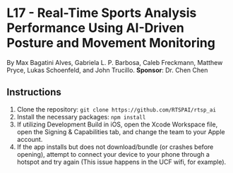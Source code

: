 # L17 - Real-Time Sports Analysis Performance Using AI-Driven Posture and Movement Monitoring
By Max Bagatini Alves, Gabriela L. P. Barbosa, Caleb Freckmann, Matthew Pryce, Lukas Schoenfeld, and John Trucillo.
**Sponsor**: Dr. Chen Chen

## Instructions
1. Clone the repository: `git clone https://github.com/RTSPAI/rtsp_ai`
2. Install the necessary packages: ```npm install```
3. If utilizing Development Build in iOS, open the Xcode Workspace file, open the Signing & Capabilities tab, and change the team to your Apple account.
4. If the app installs but does not download/bundle (or crashes before opening), attempt to connect your device to your phone through a hotspot and try again (This issue happens in the UCF wifi, for example).
   
